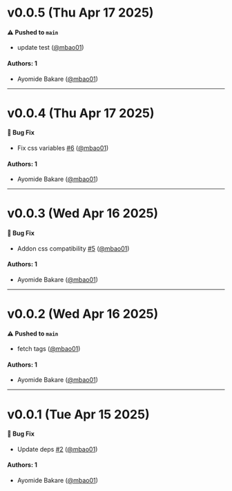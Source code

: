 # v0.0.5 (Thu Apr 17 2025)

#### ⚠️ Pushed to `main`

- update test ([@mbao01](https://github.com/mbao01))

#### Authors: 1

- Ayomide Bakare ([@mbao01](https://github.com/mbao01))

---

# v0.0.4 (Thu Apr 17 2025)

#### 🐛 Bug Fix

- Fix css variables [#6](https://github.com/mbao01/storybook-addon-inspector/pull/6) ([@mbao01](https://github.com/mbao01))

#### Authors: 1

- Ayomide Bakare ([@mbao01](https://github.com/mbao01))

---

# v0.0.3 (Wed Apr 16 2025)

#### 🐛 Bug Fix

- Addon css compatibility [#5](https://github.com/mbao01/storybook-addon-inspector/pull/5) ([@mbao01](https://github.com/mbao01))

#### Authors: 1

- Ayomide Bakare ([@mbao01](https://github.com/mbao01))

---

# v0.0.2 (Wed Apr 16 2025)

#### ⚠️ Pushed to `main`

- fetch tags ([@mbao01](https://github.com/mbao01))

#### Authors: 1

- Ayomide Bakare ([@mbao01](https://github.com/mbao01))

---

# v0.0.1 (Tue Apr 15 2025)

#### 🐛 Bug Fix

- Update deps [#2](https://github.com/mbao01/storybook-addon-inspector/pull/2) ([@mbao01](https://github.com/mbao01))

#### Authors: 1

- Ayomide Bakare ([@mbao01](https://github.com/mbao01))
